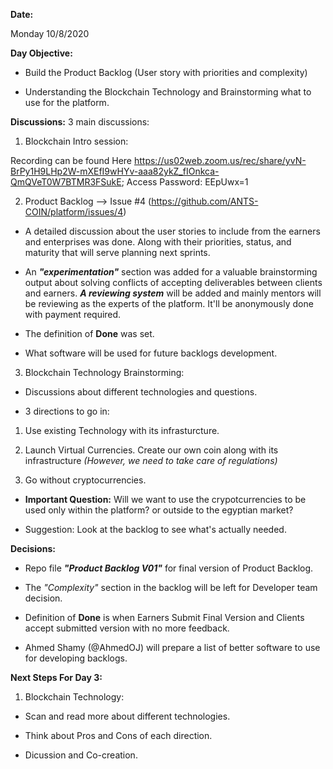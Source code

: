 **Date:**

Monday 10/8/2020

**Day Objective:**

- Build the Product Backlog (User story with priorities and complexity)

- Understanding the Blockchain Technology and Brainstorming what to use for the platform.

**Discussions:**
3 main discussions:
1. Blockchain Intro session:

Recording can be found Here https://us02web.zoom.us/rec/share/yvN-BrPy1H9LHp2W-mXEfI9wHYv-aaa82ykZ_fIOnkca-QmQVeT0W7BTMR3FSukE; Access Password: EEpUwx=1

2. Product Backlog --> Issue #4 (https://github.com/ANTS-COIN/platform/issues/4) 

- A detailed discussion about the user stories to include from the earners and enterprises was done. Along with their priorities, status, and maturity that will serve planning next sprints.

- An _**"experimentation"**_ section was added for a valuable brainstorming output about solving conflicts of accepting deliverables between clients and earners. **_A reviewing system_** will be added and mainly mentors will be reviewing as the experts of the platform. It'll be anonymously done with payment required.

- The definition of **Done** was set.

- What software will be used for future backlogs development.

3. Blockchain Technology Brainstorming:

- Discussions about different technologies and questions.

- 3 directions to go in:

1. Use existing Technology with its infrasturcture.

2. Launch Virtual Currencies. Create our own coin along with its infrastructure _(However, we need to take care of regulations)_

3. Go without cryptocurrencies.

- **Important Question:** Will we want to use the crypotcurrencies to be used only within the platform? or outside to the egyptian market?

- Suggestion: Look at the backlog to see what's actually needed. 

**Decisions:**

- Repo file _**"Product Backlog V01"**_ for final version of Product Backlog.

- The _"Complexity"_ section in the backlog will be left for Developer team decision.

- Definition of **Done** is when Earners Submit Final Version and Clients accept submitted version with no more feedback.

- Ahmed Shamy (@AhmedOJ) will prepare a list of better software to use for developing backlogs.

**Next Steps For Day 3:**

1. Blockchain Technology:
- Scan and read more about different technologies.

- Think about Pros and Cons of each direction.

- Dicussion and Co-creation.

